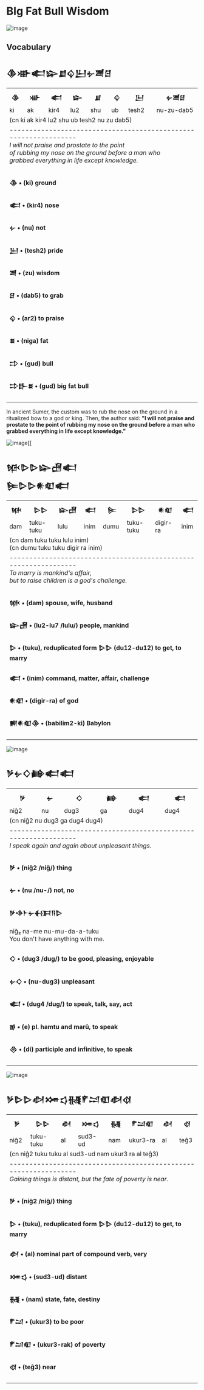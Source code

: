 # BIg Fat Bull Wisdom

![image](https://github.com/user-attachments/assets/ef1bf90a-aa31-46b6-af92-d69aed16b2b6)

## Vocabulary

<h2>𒆠𒀝𒅗𒇽𒋗𒌒𒌨𒉡𒍪𒆪</h2>
<table>
  <tr>
    <th>𒆠</th>
    <th>𒀝</th>
    <th>𒅗</th>
    <th>𒇽</th>
    <th>𒋗</th>
    <th>𒌒</th>
    <th>𒌨</th>
    <th>𒉡𒍪𒆪</th>
  </tr>
  <tr>
    <td>ki</td>
    <td>ak</td>
    <td>kir4</td>
    <td>lu2</td>
    <td>shu</td>
    <td>ub</td>
    <td>tesh2</td>
    <td>nu-zu-dab5</td>
  </tr>
  <tr>
    <td colspan="8"> 
    (cn ki ak kir4 lu2 shu ub tesh2 nu zu dab5) 
    </td>
  </tr>
  <tr>
    <td colspan="8"> 
    ----------------------------------------------------------------</br>
  <i>I will not praise and prostate to the point</br>
    of rubbing my nose on the ground before a man who</br>
    grabbed everything in life except knowledge.</i>
    </td>
  </tr>
  <tr>
    <td colspan="8">
    <h4>𒆠 • (ki) ground</h4>
    <h4>𒅗 • (kir4) nose</h4>
    <h4>𒉡 • (nu) not</h4>
    <h4>𒌨 • (tesh2) pride</h4>
    <h4>𒍪 • (zu) wisdom</h4>
    <h4>𒆪 • (dab5) to grab</h4>
    <h4>𒌒  • (ar2) to praise</h4>
    <h4>𒊺 • (niga) fat</h4>
    <h4>𒄞 • (gud) bull</h4>
      <h4>𒄞𒃲𒊺 • (gud) big fat bull </h4>
    </td>
  </tr>
</table>

In ancient Sumer, the custom was to rub the nose on the ground
in a ritualized bow to a god or king. Then, the author said:
**"I will not praise and prostate to the point of rubbing my nose
on the ground before a man who grabbed everything in life except knowledge."**

![image](https://github.com/user-attachments/assets/7fa44af6-df9e-4419-a8fc-b9f5b187e5e9)[[

<h2>𒁮𒌇𒌇𒇽𒍇𒅗</br> 𒌉𒌇𒌇𒀭𒊏𒅗</h2>
<table>
  <tr>
    <th>𒁮</th>
    <th>𒌇𒌇</th>
    <th>𒇽𒍇</th>
    <th>𒅗</th>
    <th>𒌉</th>
    <th>𒌇𒌇</th>
    <th>𒀭𒊏</th>
    <th>𒅗</th>
  </tr>
  <tr>
    <td>dam</td>
    <td>tuku-tuku</td>
    <td>lulu</td>
    <td>inim</td>
    <td>dumu</td>
    <td>tuku-tuku</td>
    <td>digir-ra</td>
    <td>inim</td>
  </tr>
  <tr>
    <td colspan="8"> 
    (cn dam tuku tuku lulu inim) </br>
    (cn dumu tuku tuku digir ra inim)
    </td>
  </tr>
  <tr>
    <td colspan="8"> 
    ----------------------------------------------------------------</br>
  <i>To marry is mankind's affair,</br> but to raise children is a god's challenge.</i>
    </td>
  </tr>
  <tr>
    <td colspan="8">
    <h4>𒁮 • (dam) spouse, wife, husband</h4>
    <h4>𒇽𒍇 • (lu2-lu7 /lulu/) people, mankind</h4>
    <h4>𒌇 • (tuku), reduplicated form 𒌇𒌇 (du12-du12) to get, to marry</h4>
    <h4>𒅗 • (inim) command, matter, affair, challenge</h4>
    <h4>𒀭𒊏 • (digir-ra) of god </h4>
    <h4>𒆍𒀭𒊏𒆠 • (babilim2-ki) Babylon</h4>
    </td>
  </tr>
</table>

![image](https://github.com/user-attachments/assets/59a55c09-a39d-427e-9dc4-91c94500b644)

<h2>𒃻𒉡𒄭𒂵𒅗𒅗</h2>
<table>
  <tr>
    <th>𒃻</th>
    <th>𒉡</th>
    <th>𒄭</th>
    <th>𒂵</th>
    <th>𒅗</th>
    <th>𒅗</th>
  </tr>
  <tr>
    <td>niĝ2</td>
    <td>nu</td>
    <td>dug3</td>
    <td>ga</td>
    <td>dug4</td>
    <td>dug4</td>
  </tr>
  <tr>
    <td colspan="6"> 
    (cn niĝ2 nu dug3 ga dug4 dug4)
    </td>
  </tr>
  <tr>
    <td colspan="6">
      ----------------------------------------------------------------</br>
    <i>I speak again and again about unpleasant things.</i>
    </td>
  </tr>
  <tr>
    <td colspan="6"> 
    <h4>𒃻 • (nig̃2 /nig̃/) thing</h4>
    <h4>𒉡 • (nu /nu-/) not, no</h4>
    <h4>𒃻𒈾𒈨𒉡𒈬𒁕𒀀𒌇</h4>
      nig̃₂ na-me nu-mu-da-a-tuku</br>
      You don't have anything with me.
    <h4>𒄭 • (dug3 /dug/) to be good, pleasing, enjoyable</h4>
    <h4>𒉡𒄭 • (nu-dug3) unpleasant</h4>
    <h4>𒅗 • (dug4 /dug/) to speak, talk, say, act</h4>
    <h4>𒂊 •  (e) pl. hamtu and marû, to speak </h4>
    <h4>𒁲 •  (di) participle and infinitive, to speak </h4>
    </td>
  </tr>
</table>

![image](https://github.com/user-attachments/assets/1404b67e-a404-4a09-9d74-606d07c58277)

<h2>𒃻𒌇𒌇𒀠𒋤𒌓𒉆𒇳𒁺𒊏𒀠𒋼</h2>
<table>
  <tr>
    <th>𒃻</th>
    <th>𒌇𒌇</th>
    <th>𒀠</th>
    <th>𒋤𒌓</th>
    <th>𒉆</th>
    <th>𒇳𒁺𒊏</th>
    <th>𒀠</th>
    <th>𒋼</th>
  </tr>
  <tr>
    <td>niĝ2</td>
    <td>tuku-tuku</td>
    <td>al</td>
    <td>sud3-ud</td>
    <td>nam</td>
    <td>ukur3-ra</td>
    <td>al</td>
    <td>teĝ3</td>
  </tr>
  <tr>
    <td colspan="8"> 
    (cn niĝ2 tuku tuku al sud3-ud nam ukur3 ra al teĝ3)
    </td>
  </tr>
  <tr>
    <td colspan="8">
      ----------------------------------------------------------------</br>
    <i>Gaining things is distant, but the fate of poverty is near.</i>
    </td>
  </tr>
  <tr>
    <td colspan="8"> 
    <h4>𒃻 • (nig̃2 /nig̃/) thing</h4>
    <h4>𒌇 • (tuku), reduplicated form 𒌇𒌇 (du12-du12) to get, to marry</h4>
    <h4>𒀠 • (al) nominal part of compound verb, very</h4>
    <h4>𒋤𒌓 • (sud3-ud) distant</h4>
    <h4>𒉆 • (nam) state, fate, destiny</h4>
    <h4>𒇳𒁺 • (ukur3) to be poor</h4>
    <h4>𒇳𒁺𒊏 •  (ukur3-rak) of poverty </h4>
    <h4>𒋼 •  (teĝ3) near </h4>
    </td>
  </tr>
</table>

